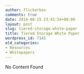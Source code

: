 ```yaml
---
author: flickerbox
comments: true
date: 2014-08-15 23:41:54+00:00
layout: post
slug: tiered-storage-white-paper
title: Tiered Storage White Paper
wordpress_id: 7141
old_categories:
- Resources
- Whitepapers
---
```


No Content Found
